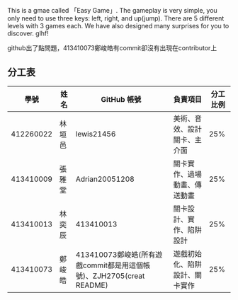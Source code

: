   This is a gmae called 「Easy Game」.
  The gameplay is very simple, you only need to use three keys: left, right, and up(jump).
  There are 5 different levels with 3 games each.
  We have also designed many surprises for you to discover.
  glhf!

github出了點問題，413410073鄭峻皓有commit卻沒有出現在contributor上

## 分工表

| 學號        | 姓名   | GitHub 帳號                | 負責項目                          | 分工比例 |
| ----------- | ------ | ------------------------- | --------------------------------- | -------- |
| 412260022   | 林垣邑 | lewis21456                | 美術、音效、設計關卡、主介面      | 25%      |
| 413410009   | 張雅堂 | Adrian20051208            | 關卡實作、過場動畫、傳送動畫      | 25%      |
| 413410013   | 林奕辰 | 413410013                 | 關卡設計、實作、陷阱設計          | 25%      |
| 413410073   | 鄭峻皓 | 413410073鄭峻皓(所有遊戲commit都是用這個帳號)、ZJH2705(creat README)| 遊戲初始化、陷阱設計、關卡實作    | 25%      |



